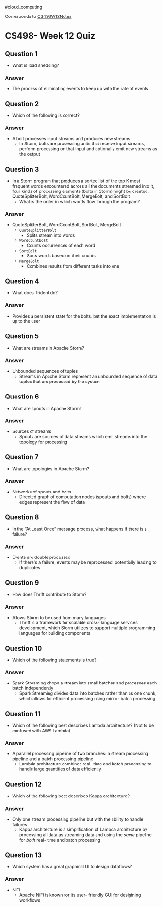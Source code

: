 #cloud_computing 

Corresponds to [CS498W12Notes](../../W12/CS498W12Notes.md)

# CS498- Week 12 Quiz

## Question 1

- What is load shedding?

### Answer

- The process of eliminating events to keep up with the rate of events

## Question 2

- Which of the following is correct?

### Answer

- A bolt processes input streams and produces new streams
	- In Storm, bolts are processing units that receive input streams, perform processing on that input and optionally emit new streams as the output

## Question 3

- In a Storm program that produces a sorted list of the top K most frequent words encountered across all the documents streamed into it, four kinds of processing elements (bolts in Storm) might be created: QuoteSplitterBolt, WordCountBolt, MergeBolt, and SortBolt
	- What is the order in which words flow through the program?

### Answer

- QuoteSplitterBolt, WordCountBolt, SortBolt, MergeBolt
	- `QuoteSplitterBolt`
		- Splits stream into words
	- `WordCountbolt`
		- Counts occurrences of each word
	- `SortBolt`
		- Sorts words based on their counts
	- `MergeBolt`
		- Combines results from different tasks into one

## Question 4

- What does Trident do?

### Answer

- Provides a persistent state for the bolts, but the exact implementation is up to the user

## Question 5

- What are streams in Apache Storm?

### Answer

- Unbounded sequences of tuples
	- Streams in Apache Storm represent an unbounded sequence of data tuples that are processed by the system

## Question 6

- What are spouts in Apache Storm?

### Answer

- Sources of streams
	- Spouts are sources of data streams which emit streams into the topology for processing

## Question 7

- What are topologies in Apache Storm?

### Answer

- Networks of spouts and bolts
	- Directed graph of computation nodes (spouts and bolts) where edges represent the flow of data

## Question 8

- In the “At Least Once” message process, what happens if there is a failure?

### Answer

- Events are double processed
	- If there's a failure, events may be reprocessed, potentially leading to duplicates

## Question 9

- How does Thrift contribute to Storm?

### Answer

- Allows Storm to be used from many languages
	- Thrift is a framework for scalable cross- language services development, which Storm utilizes to support multiple programming languages for building components

## Question 10

- Which of the following statements is true?

### Answer

- Spark Streaming chops a stream into small batches and processes each batch independently
	- Spark Streaming divides data into batches rather than as one chunk, which allows for efficient processing using micro- batch processing

## Question 11

- Which of the following best describes Lambda architecture? (Not to be confused with AWS Lambda)

### Answer

- A parallel processing pipeline of two branches: a stream processing pipeline and a batch processing pipeline
	- Lambda architecture combines real- time and batch processing to handle large quantities of data efficiently

## Question 12

- Which of the following best describes Kappa architecture?

### Answer

- Only one stream processing pipeline but with the ability to handle failures
	- Kappa architecture is a simplification of Lambda architecture by processing all data as streaming data and using the *same* pipeline for *both* real- time and batch processing

## Question 13

- Which system has a great graphical UI to design dataflows?

### Answer

- NiFi
	- Apache NiFi is known for its user- friendly GUI for desigining workflows

